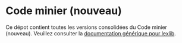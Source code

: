 # Code minier (nouveau)

Ce dépot contient toutes les versions consolidées du Code minier (nouveau). Veuillez consulter la [documentation générique pour lexlib](https://github.com/lexlib/documentation/wiki).
